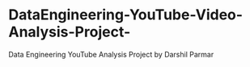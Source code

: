 # DataEngineering-YouTube-Video-Analysis-Project-
Data Engineering YouTube Analysis Project by Darshil Parmar
